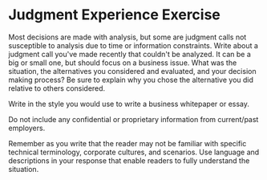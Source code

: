 # Judgment Experience Exercise

Most decisions are made with analysis, but some are judgment calls not susceptible to analysis due to time or information constraints. Write about a judgment call you've made recently that couldn't be analyzed. It can be a big or small one, but should focus on a business issue. What was the situation, the alternatives you considered and evaluated, and your decision making process? Be sure to explain why you chose the alternative you did relative to others considered.

Write in the style you would use to write a business whitepaper or essay.

Do not include any confidential or proprietary information from current/past employers.

Remember as you write that the reader may not be familiar with specific technical terminology, corporate cultures, and scenarios.  Use language and descriptions in your response that enable readers to fully understand the situation.
